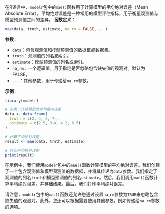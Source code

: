 在R语言中，`modelr`包中的`mae()`函数用于计算模型的平均绝对误差（Mean Absolute Error）。平均绝对误差是一种常用的模型评估指标，用于衡量观测值与模型预测值之间的差异。
**函数定义**：
```R
mae(data, truth, estimate, na_rm = FALSE, ...)
```

**参数**：
- `data`：包含观测值和模型预测值的数据框或数据集。
- `truth`：观测值的列名或索引。
- `estimate`：模型预测值的列名或索引。
- `na_rm`：一个逻辑值，用于指定是否忽略包含缺失值的观测对。默认为FALSE。
- `...`：其他参数，用于传递给`na.rm`参数。

**示例**：
```R
library(modelr)

# 示例：计算模型的平均绝对误差
data <- data.frame(
  truth = c(2, 4, 5, 7),
  estimate = c(2.5, 3.8, 4.2, 6.5)
)

# 计算平均绝对误差
result <- mae(data, truth, estimate)

# 打印平均绝对误差
print(result)
```

在示例中，我们使用`modelr`包中的`mae()`函数计算模型的平均绝对误差。我们创建了一个包含观测值和模型预测值的数据框，并将其传递给`data`参数。我们指定了观测值的列名`truth`和模型预测值的列名`estimate`。然后，我们调用`mae()`函数计算平均绝对误差，并存储结果。最后，我们打印平均绝对误差。

请注意，`modelr`包中的`mae()`函数还允许您通过设置`na_rm`参数为`TRUE`来忽略包含缺失值的观测对。此外，您还可以根据需要使用其他参数，例如传递给`na.rm`参数的选项。